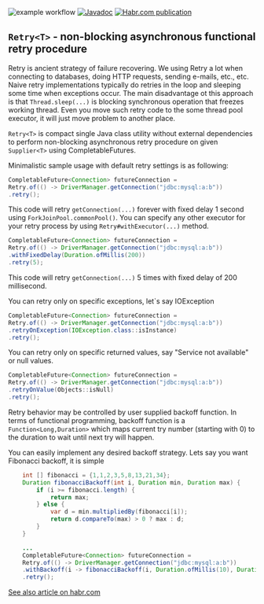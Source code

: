 ![example workflow](https://github.com/skopylov58/java-async-retry/actions/workflows/gradle.yml/badge.svg)
[![Javadoc](https://img.shields.io/badge/JavaDoc-Online-green)](https://skopylov58.github.io/java-async-retry/) [![Habr.com publication](https://badgen.net/badge/habr.com/publication/green)](https://habr.com/ru/post/702628/)


## `Retry<T>` - non-blocking asynchronous functional retry procedure

Retry is ancient strategy of failure recovering. We using Retry a lot when connecting to databases, doing HTTP requests, sending e-mails, etc., etc.
Naive retry implementations typically do retries in the loop and sleeping some time when exceptions occur. The main disadvantage ot this approach is that `Thread.sleep(...)` is blocking synchronous operation that freezes working thread. Even you move such retry code to the some thread pool executor, it will just move problem to another place.

`Retry<T>` is compact single Java class utility without external dependencies to perform non-blocking asynchronous retry procedure on given `Supplier<T>` using CompletableFutures.

Minimalistic sample usage with default retry settings is as following:

```java
CompletableFuture<Connection> futureConnection = 
Retry.of(() -> DriverManager.getConnection("jdbc:mysql:a:b"))
.retry();
```
This code will retry `getConnection(...)` forever with fixed delay 1 second using `ForkJoinPool.commonPool()`. You can specify any other executor for your retry process by using `Retry#withExecutor(...)` method.

```java
CompletableFuture<Connection> futureConnection = 
Retry.of(() -> DriverManager.getConnection("jdbc:mysql:a:b"))
.withFixedDelay(Duration.ofMillis(200))
.retry(5);
```
This code will retry `getConnection(...)` 5 times with fixed delay of 200 millisecond. 

You can retry only on specific exceptions, let`s say IOException
```java
CompletableFuture<Connection> futureConnection = 
Retry.of(() -> DriverManager.getConnection("jdbc:mysql:a:b"))
.retryOnException(IOException.class::isInstance)
.retry();
```

You can retry only on specific returned values, say "Service not available" or null values.
```java
CompletableFuture<Connection> futureConnection = 
Retry.of(() -> DriverManager.getConnection("jdbc:mysql:a:b"))
.retryOnValue(Objects::isNull)
.retry();
```
Retry behavior may be controlled by user supplied backoff function.
In terms of functional programming, backoff function is a `Function<Long,Duration>` which maps current try number (starting with 0)  to the duration to wait until next try will happen.

You can easily implement any desired backoff strategy. Lets say you want Fibonacci backoff, it is simple

```java
    int [] fibonacci = {1,1,2,3,5,8,13,21,34};
    Duration fibonacciBackoff(int i, Duration min, Duration max) {
        if (i >= fibonacci.length) {
            return max;
        } else {
            var d = min.multipliedBy(fibonacci[i]);
            return d.compareTo(max) > 0 ? max : d;
        }
    }

    ...
    CompletableFuture<Connection> futureConnection = 
    Retry.of(() -> DriverManager.getConnection("jdbc:mysql:a:b"))
    .withBackoff(i -> fibonacciBackoff(i, Duration.ofMillis(10), Duration.ofSeconds(1))
    .retry();
```
[See also article on habr.com](https://habr.com/ru/post/702628/) 



